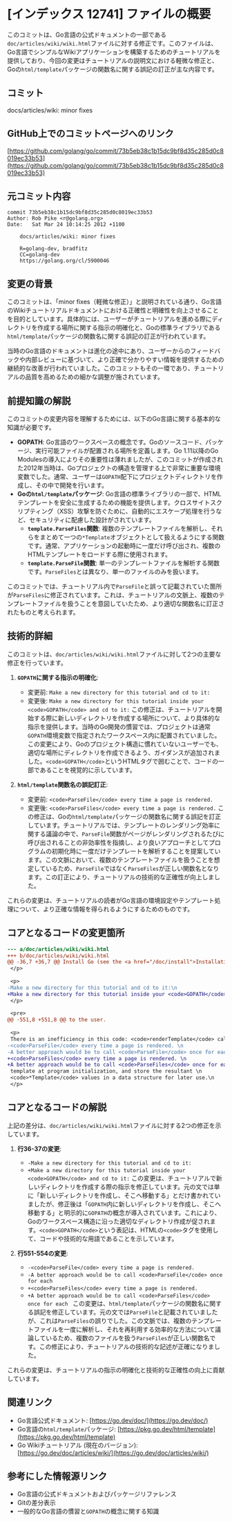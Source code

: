 # [インデックス 12741] ファイルの概要

このコミットは、Go言語の公式ドキュメントの一部である`doc/articles/wiki/wiki.html`ファイルに対する修正です。このファイルは、Go言語でシンプルなWikiアプリケーションを構築するためのチュートリアルを提供しており、今回の変更はチュートリアルの説明文における軽微な修正と、Goの`html/template`パッケージの関数名に関する誤記の訂正が主な内容です。

## コミット

docs/articles/wiki: minor fixes

## GitHub上でのコミットページへのリンク

[https://github.com/golang/go/commit/73b5eb38c1b15dc9bf8d35c285d0c8019ec33b53](https://github.com/golang/go/commit/73b5eb38c1b15dc9bf8d35c285d0c8019ec33b53)

## 元コミット内容

```
commit 73b5eb38c1b15dc9bf8d35c285d0c8019ec33b53
Author: Rob Pike <r@golang.org>
Date:   Sat Mar 24 10:14:25 2012 +1100

    docs/articles/wiki: minor fixes
    
    R=golang-dev, bradfitz
    CC=golang-dev
    https://golang.org/cl/5900046
```

## 変更の背景

このコミットは、「minor fixes（軽微な修正）」と説明されている通り、Go言語のWikiチュートリアルドキュメントにおける正確性と明確性を向上させることを目的としています。具体的には、ユーザーがチュートリアルを進める際にディレクトリを作成する場所に関する指示の明確化と、Goの標準ライブラリである`html/template`パッケージの関数名に関する誤記の訂正が行われています。

当時のGo言語のドキュメントは進化の途中にあり、ユーザーからのフィードバックや内部レビューに基づいて、より正確で分かりやすい情報を提供するための継続的な改善が行われていました。このコミットもその一環であり、チュートリアルの品質を高めるための細かな調整が施されています。

## 前提知識の解説

このコミットの変更内容を理解するためには、以下のGo言語に関する基本的な知識が必要です。

*   **GOPATH**: Go言語のワークスペースの概念です。Goのソースコード、パッケージ、実行可能ファイルが配置される場所を定義します。Go 1.11以降のGo Modulesの導入によりその重要性は薄れましたが、このコミットが作成された2012年当時は、Goプロジェクトの構造を管理する上で非常に重要な環境変数でした。通常、ユーザーは`GOPATH`配下にプロジェクトディレクトリを作成し、その中で開発を行います。
*   **Goの`html/template`パッケージ**: Go言語の標準ライブラリの一部で、HTMLテンプレートを安全に生成するための機能を提供します。クロスサイトスクリプティング（XSS）攻撃を防ぐために、自動的にエスケープ処理を行うなど、セキュリティに配慮した設計がされています。
    *   **`template.ParseFiles`関数**: 複数のテンプレートファイルを解析し、それらをまとめて一つの`*Template`オブジェクトとして扱えるようにする関数です。通常、アプリケーションの起動時に一度だけ呼び出され、複数のHTMLテンプレートをロードする際に使用されます。
    *   **`template.ParseFile`関数**: 単一のテンプレートファイルを解析する関数です。`ParseFiles`とは異なり、単一のファイルのみを扱います。

このコミットでは、チュートリアル内で`ParseFile`と誤って記載されていた箇所が`ParseFiles`に修正されています。これは、チュートリアルの文脈上、複数のテンプレートファイルを扱うことを意図していたため、より適切な関数名に訂正されたものと考えられます。

## 技術的詳細

このコミットは、`doc/articles/wiki/wiki.html`ファイルに対して2つの主要な修正を行っています。

1.  **`GOPATH`に関する指示の明確化**:
    *   変更前: `Make a new directory for this tutorial and cd to it:`
    *   変更後: `Make a new directory for this tutorial inside your <code>GOPATH</code> and cd to it:`
    この修正は、チュートリアルを開始する際に新しいディレクトリを作成する場所について、より具体的な指示を提供します。当時のGo開発の慣習では、プロジェクトは通常`GOPATH`環境変数で指定されたワークスペース内に配置されていました。この変更により、Goのプロジェクト構造に慣れていないユーザーでも、適切な場所にディレクトリを作成できるよう、ガイダンスが追加されました。`<code>GOPATH</code>`というHTMLタグで囲むことで、コードの一部であることを視覚的に示しています。

2.  **`html/template`関数名の誤記訂正**:
    *   変更前: `<code>ParseFile</code> every time a page is rendered.`
    *   変更後: `<code>ParseFiles</code> every time a page is rendered.`
    この修正は、Goの`html/template`パッケージの関数名に関する誤記を訂正しています。チュートリアルでは、テンプレートのレンダリング効率に関する議論の中で、`ParseFile`関数がページがレンダリングされるたびに呼び出されることの非効率性を指摘し、より良いアプローチとしてプログラムの初期化時に一度だけテンプレートを解析することを提案しています。この文脈において、複数のテンプレートファイルを扱うことを想定しているため、`ParseFile`ではなく`ParseFiles`が正しい関数名となります。この訂正により、チュートリアルの技術的な正確性が向上しました。

これらの変更は、チュートリアルの読者がGo言語の環境設定やテンプレート処理について、より正確な情報を得られるようにするためのものです。

## コアとなるコードの変更箇所

```diff
--- a/doc/articles/wiki/wiki.html
+++ b/doc/articles/wiki/wiki.html
@@ -36,7 +36,7 @@ Install Go (see the <a href="/doc/install">Installation Instructions</a>).
 </p>
 
 <p>
-Make a new directory for this tutorial and cd to it:\n
+Make a new directory for this tutorial inside your <code>GOPATH</code> and cd to it:\n
 </p>
 
 <pre>
@@ -551,8 +551,8 @@ to the user.
 
 <p>
 There is an inefficiency in this code: <code>renderTemplate</code> calls 
-<code>ParseFile</code> every time a page is rendered. \n
-A better approach would be to call <code>ParseFile</code> once for each \n
+<code>ParseFiles</code> every time a page is rendered. \n
+A better approach would be to call <code>ParseFiles</code> once for each \n
 template at program initialization, and store the resultant \n
 <code>*Template</code> values in a data structure for later use.\n
 </p>
```

## コアとなるコードの解説

上記の差分は、`doc/articles/wiki/wiki.html`ファイルに対する2つの修正を示しています。

1.  **行36-37の変更**:
    *   `-Make a new directory for this tutorial and cd to it:`
    *   `+Make a new directory for this tutorial inside your <code>GOPATH</code> and cd to it:`
    この変更は、チュートリアルで新しいディレクトリを作成する際の指示を修正しています。元の文では単に「新しいディレクトリを作成し、そこへ移動する」とだけ書かれていましたが、修正後は「`GOPATH`内に新しいディレクトリを作成し、そこへ移動する」と明示的に`GOPATH`の概念が導入されています。これにより、Goのワークスペース構造に沿った適切なディレクトリ作成が促されます。`<code>GOPATH</code>`という表記は、HTMLの`<code>`タグを使用して、コードや技術的な用語であることを示しています。

2.  **行551-554の変更**:
    *   `-<code>ParseFile</code> every time a page is rendered.`
    *   `-A better approach would be to call <code>ParseFile</code> once for each `
    *   `+<code>ParseFiles</code> every time a page is rendered.`
    *   `+A better approach would be to call <code>ParseFiles</code> once for each `
    この変更は、`html/template`パッケージの関数名に関する誤記を修正しています。元の文では`ParseFile`と記載されていましたが、これは`ParseFiles`の誤りでした。この文脈では、複数のテンプレートファイルを一度に解析し、それを再利用する効率的な方法について議論しているため、複数のファイルを扱う`ParseFiles`が正しい関数名です。この修正により、チュートリアルの技術的な記述が正確になりました。

これらの変更は、チュートリアルの指示の明確化と技術的な正確性の向上に貢献しています。

## 関連リンク

*   Go言語公式ドキュメント: [https://go.dev/doc/](https://go.dev/doc/)
*   Go言語の`html/template`パッケージ: [https://pkg.go.dev/html/template](https://pkg.go.dev/html/template)
*   Go Wikiチュートリアル (現在のバージョン): [https://go.dev/doc/articles/wiki/](https://go.dev/doc/articles/wiki/)

## 参考にした情報源リンク

*   Go言語の公式ドキュメントおよびパッケージリファレンス
*   Gitの差分表示
*   一般的なGo言語の慣習と`GOPATH`の概念に関する知識
